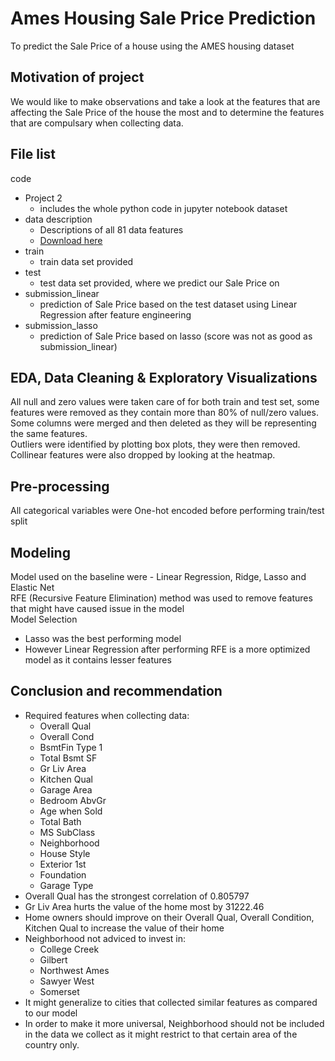 # Ames Housing Sale Price Prediction

To predict the Sale Price of a house using the AMES housing dataset

## Motivation of project

We would like to make observations and take a look at the features that are affecting the Sale Price of the house the most and to determine the features that are compulsary when collecting data.

## File list

code
- Project 2
    - includes the whole python code in jupyter notebook
dataset
- data description
    - Descriptions of all 81 data features
    - [Download here](./datasets/data_description.xlsx)
- train
    - train data set provided
- test
    - test data set provided, where we predict our Sale Price on
- submission_linear
    - prediction of Sale Price based on the test dataset using Linear Regression after feature engineering
- submission_lasso
    - prediction of Sale Price based on lasso (score was not as good as submission_linear)

## EDA, Data Cleaning & Exploratory Visualizations
All null and zero values were taken care of for both train and test set, some features were removed as they contain more than 80% of null/zero values.   
Some columns were merged and then deleted as they will be representing the same features.   
Outliers were identified by plotting box plots, they were then removed.   
Collinear features were also dropped by looking at the heatmap.

## Pre-processing
All categorical variables were One-hot encoded before performing train/test split   

## Modeling
Model used on the baseline were - Linear Regression, Ridge, Lasso and Elastic Net   
RFE (Recursive Feature Elimination) method was used to remove features that might have caused issue in the model    
Model Selection   
- Lasso was the best performing model
- However Linear Regression after performing RFE is a more optimized model as it contains lesser features


## Conclusion and recommendation
- Required features when collecting data:
    - Overall Qual
    - Overall Cond
    - BsmtFin Type 1
    - Total Bsmt SF
    - Gr Liv Area
    - Kitchen Qual
    - Garage Area
    - Bedroom AbvGr
    - Age when Sold
    - Total Bath
    - MS SubClass
    - Neighborhood
    - House Style
    - Exterior 1st
    - Foundation
    - Garage Type
- Overall Qual has the strongest correlation of 0.805797
- Gr Liv Area hurts the value of the home most by 31222.46
- Home owners should improve on their Overall Qual, Overall Condition, Kitchen Qual to increase the value of their home
- Neighborhood not adviced to invest in:
    - College Creek
    - Gilbert
    - Northwest Ames
    - Sawyer West
    - Somerset
- It might generalize to cities that collected similar features as compared to our model
- In order to make it more universal, Neighborhood should not be included in the data we collect as it might restrict to that certain area of the country only.
